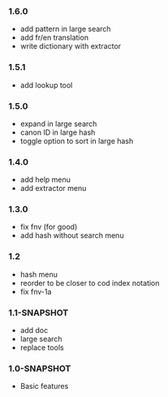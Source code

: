 
### 1.6.0

- add pattern in large search
- add fr/en translation
- write dictionary with extractor

### 1.5.1

- add lookup tool

### 1.5.0

- expand in large search
- canon ID in large hash
- toggle option to sort in large hash

### 1.4.0

- add help menu
- add extractor menu

### 1.3.0

- fix fnv (for good)
- add hash without search menu

### 1.2

- hash menu
- reorder to be closer to cod index notation
- fix fnv-1a

### 1.1-SNAPSHOT

- add doc
- large search
- replace tools

### 1.0-SNAPSHOT

- Basic features